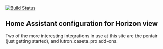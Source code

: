 [![Build Status](https://travis-ci.org/Scott8586/home-assistant-horizonview.svg?branch=master)](https://travis-ci.org/Scott8586/home-assistant-horizonview)

## Home Assistant configuration for Horizon view

Two of the more interesting integrations in use at this site are the pentair (just getting started), and lutron_caseta_pro add-ons.  
